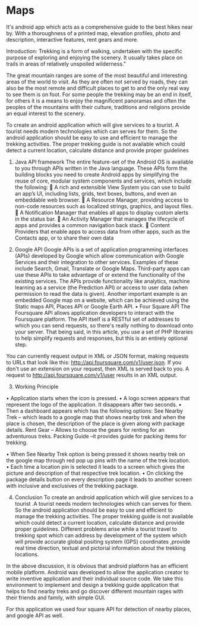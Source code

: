 # Maps
It's android app which acts as a comprehensive guide to the best hikes near by. With a thoroughness of a printed map, elevation profiles, photo and description, interactive features, rent gears and more.

Introduction:
Trekking is a form of walking, undertaken with the specific purpose of exploring and enjoying the scenery. It usually takes place on trails in areas of relatively unspoiled wilderness."

The great mountain ranges are some of the most beautiful and interesting areas of the world to visit. As they are often not served by roads, they can also be the most remote and difficult places to get to and the only real way to see them is on foot. For some people the trekking may be an end in itself, for others it is a means to enjoy the magnificent panoramas and often the peoples of the mountains with their culture, traditions and religions provide an equal interest to the scenery.

To create an android application which will give services to a tourist. A tourist needs modern technologies which can serves for them. So the android application should be easy to use and efficient to manage the trekking activities. The proper trekking guide is not available which could detect a current location, calculate distance and provide proper guidelines

1.	Java API framework
        The entire feature-set of the Android OS is available to you through APIs written in the Java language. These APIs form the building blocks you need to create Android apps by simplifying the reuse of core, modular system components and services, which include the following: 
	A rich and extensible View System you can use to build an app’s UI, including lists, grids, text boxes, buttons, and even an embeddable web browser.
	A Resource Manager, providing access to non-code resources such as localized strings, graphics, and layout files.
	A Notification Manager that enables all apps to display custom alerts in the status bar.
	An Activity Manager that manages the lifecycle of apps and provides a common navigation back stack.
	Content Providers that enable apps to access data from other apps, such as the Contacts app, or to share their own data


2.	Google API
        Google APIs is a set of application programming interfaces (APIs) developed by Google which allow communication with Google Services and their integration to other services. Examples of these include Search, Gmail, Translate or Google Maps. Third-party apps can use these APIs to take advantage of or extend the functionality of the existing services.
The APIs provide functionality like analytics, machine learning as a service (the Prediction API) or access to user data (when permission to read the data is given). Another important example is an embedded Google map on a website, which can be achieved using the Static maps API, Places API or Google Earth API.
•	Four Square API
The Foursquare API allows application developers to interact with the Foursquare platform. The API itself is a RESTful set of addresses to which you can send requests, so there's really nothing to download onto your server. That being said, in this article, you use a set of PHP libraries to help simplify requests and responses, but this is an entirely optional step.

You can currently request output in XML or JSON format, making requests to URLs that look like this: http://api.foursquare.com/v1/user.json. If you don't use an extension on your request, then XML is served back to you. A request to http://api.foursquare.com/v1/user results in an XML output.

3. Working Principle

•	Application starts when the icon is pressed.
•	A logo screen appears that represent the logo of the application. It disappears after two seconds.
•	Then a dashboard appears which has the following options:
        See Nearby Trek – which leads to a google map that shows nearby trek and when the place is chosen, the description of the place is given along with package details.
        Rent Gear – Allows to choose the gears for renting for an adventurous treks.
        Packing Guide –it provides guide for packing items for trekking.

•	When See Nearby Trek option is being pressed it shows nearby trek on the google map through red pop up pins with the name of the trek location.
•	Each time a location pin is selected it leads to a screen which gives the picture and description of that respective trek location.
•	On clicking the package details button on every description page it leads to another screen with inclusive and exclusives of the trekking package.

4. Conclusion
        To create an android application which will give services to a tourist .A tourist needs modern technologies which can serves for them. So the android application should be easy to use and efficient to manage the trekking activities. The proper trekking guide is not available which could detect a current location, calculate distance and provide proper guidelines. Different problems arise while a tourist travel to trekking spot which can address by development of the system which will provide accurate global positing system (GPS) coordinates ,provide real time direction, textual and pictorial information about the trekking locations.
        
In the above discussion, it is obvious that android platform has an efficient mobile platform. Android was developed to allow the application creator to write inventive application and their individual source code. We take this environment to implement and design a trekking guide application that helps to find nearby treks and go discover different mountain rages with their friends and family, with simple GUI.

For this application we used four square API for detection of nearby places, and google API as well.

